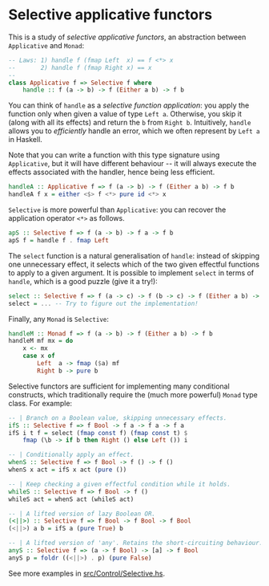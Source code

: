 # Selective applicative functors

This is a study of *selective applicative functors*, an abstraction between `Applicative` and `Monad`:

```haskell
-- Laws: 1) handle f (fmap Left  x) == f <*> x
--       2) handle f (fmap Right x) == x
--
class Applicative f => Selective f where
    handle :: f (a -> b) -> f (Either a b) -> f b
```

You can think of `handle` as a *selective function application*: you apply the
function only when given a value of type `Left a`. Otherwise, you skip it (along
with all its effects) and return the `b` from `Right b`. Intuitively, `handle`
allows you to *efficiently* handle an error, which we often represent by `Left a`
in Haskell.

Note that you can write a function with this type signature using `Applicative`,
but it will have different behaviour -- it will always execute the effects
associated with the handler, hence being less efficient.

```haskell
handleA :: Applicative f => f (a -> b) -> f (Either a b) -> f b
handleA f x = either <$> f <*> pure id <*> x
```

`Selective` is more powerful than `Applicative`: you can recover the
application operator `<*>` as follows.

```haskell
apS :: Selective f => f (a -> b) -> f a -> f b
apS f = handle f . fmap Left
```

The `select` function is a natural generalisation of `handle`: instead of
skipping one unnecessary effect, it selects which of the two given effectful
functions to apply to a given argument. It is possible to implement `select` in
terms of `handle`, which is a good puzzle (give it a try!):

```haskell
select :: Selective f => f (a -> c) -> f (b -> c) -> f (Either a b) -> f c
select = ... -- Try to figure out the implementation!
```

Finally, any `Monad` is `Selective`:

```haskell
handleM :: Monad f => f (a -> b) -> f (Either a b) -> f b
handleM mf mx = do
    x <- mx
    case x of
        Left  a -> fmap ($a) mf
        Right b -> pure b
```

Selective functors are sufficient for implementing many conditional constructs,
which traditionally require the (much more powerful) `Monad` type class.
For example:

```haskell
-- | Branch on a Boolean value, skipping unnecessary effects.
ifS :: Selective f => f Bool -> f a -> f a -> f a
ifS i t f = select (fmap const f) (fmap const t) $
    fmap (\b -> if b then Right () else Left ()) i

-- | Conditionally apply an effect.
whenS :: Selective f => f Bool -> f () -> f ()
whenS x act = ifS x act (pure ())

-- | Keep checking a given effectful condition while it holds.
whileS :: Selective f => f Bool -> f ()
whileS act = whenS act (whileS act)

-- | A lifted version of lazy Boolean OR.
(<||>) :: Selective f => f Bool -> f Bool -> f Bool
(<||>) a b = ifS a (pure True) b

-- | A lifted version of 'any'. Retains the short-circuiting behaviour.
anyS :: Selective f => (a -> f Bool) -> [a] -> f Bool
anyS p = foldr ((<||>) . p) (pure False)
```

See more examples in [src/Control/Selective.hs](src/Control/Selective.hs).
